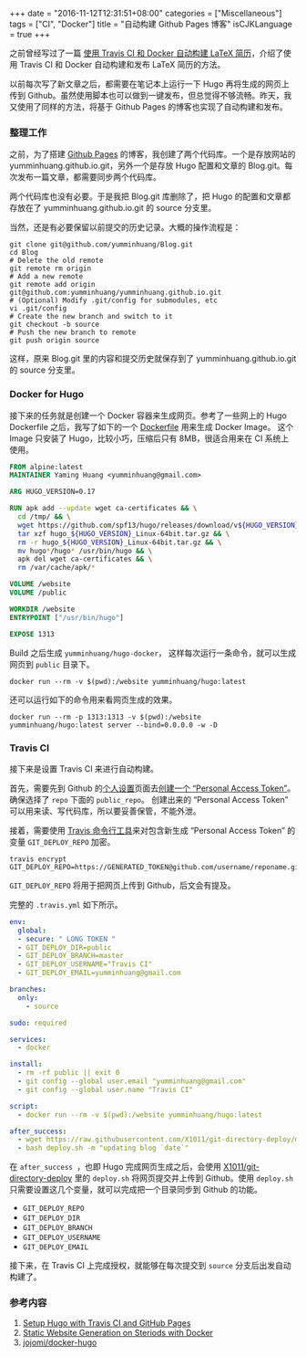 +++
date = "2016-11-12T12:31:51+08:00"
categories = ["Miscellaneous"]
tags = ["CI", "Docker"]
title = "自动构建 Github Pages 博客"
isCJKLanguage = true
+++

之前曾经写过了一篇 [使用 Travis CI 和 Docker 自动构建 LaTeX 简历](https://yumminhuang.github.io/post/AutoBuildResume/)，介绍了使用 Travis CI 和 Docker 自动构建和发布 LaTeX 简历的方法。

以前每次写了新文章之后，都需要在笔记本上运行一下 Hugo 再将生成的网页上传到 Github。虽然使用脚本也可以做到一键发布，但总觉得不够流畅。昨天，我又使用了同样的方法，将基于 Github Pages 的博客也实现了自动构建和发布。

<!--more-->

### 整理工作

之前，为了搭建 [Github Pages](https://pages.github.com/) 的博客，我创建了两个代码库。一个是存放网站的 yumminhuang.github.io.git，另外一个是存放 Hugo 配置和文章的 Blog.git。每次发布一篇文章，都需要同步两个代码库。

两个代码库也没有必要。于是我把 Blog.git 库删除了，把 Hugo 的配置和文章都存放在了 yumminhuang.github.io.git 的 source 分支里。

当然，还是有必要保留以前提交的历史记录。大概的操作流程是：

```shell
git clone git@github.com/yumminhuang/Blog.git
cd Blog
# Delete the old remote
git remote rm origin
# Add a new remote
git remote add origin git@github.com:yumminhuang/yumminhuang.github.io.git
# (Optional) Modify .git/config for submodules, etc
vi .git/config
# Create the new branch and switch to it
git checkout -b source
# Push the new branch to remote
git push origin source
```

这样，原来 Blog.git 里的内容和提交历史就保存到了 yumminhuang.github.io.git 的 source 分支里。

### Docker for Hugo

接下来的任务就是创建一个 Docker 容器来生成网页。参考了一些网上的 Hugo Dockerfile 之后，我写了如下的一个 [Dockerfile](https://github.com/yumminhuang/hugo-docker) 用来生成 Docker Image。 这个 Image 只安装了 Hugo，比较小巧，压缩后只有 8MB，很适合用来在 CI 系统上使用。

```dockerfile
FROM alpine:latest
MAINTAINER Yaming Huang <yumminhuang@gmail.com>

ARG HUGO_VERSION=0.17

RUN apk add --update wget ca-certificates && \
  cd /tmp/ && \
  wget https://github.com/spf13/hugo/releases/download/v${HUGO_VERSION}/hugo_${HUGO_VERSION}_Linux-64bit.tar.gz && \
  tar xzf hugo_${HUGO_VERSION}_Linux-64bit.tar.gz && \
  rm -r hugo_${HUGO_VERSION}_Linux-64bit.tar.gz && \
  mv hugo*/hugo* /usr/bin/hugo && \
  apk del wget ca-certificates && \
  rm /var/cache/apk/*

VOLUME /website
VOLUME /public

WORKDIR /website
ENTRYPOINT ["/usr/bin/hugo"]

EXPOSE 1313
```

Build 之后生成 `yumminhuang/hugo-docker`， 这样每次运行一条命令，就可以生成网页到 `public` 目录下。

```shell
docker run --rm -v $(pwd):/website yumminhuang/hugo:latest
```

还可以运行如下的命令用来看网页生成的效果。

```shell
docker run --rm -p 1313:1313 -v $(pwd):/website yumminhuang/hugo:latest server --bind=0.0.0.0 -w -D
```

### Travis CI

接下来是设置 Travis CI 来进行自动构建。

首先，需要先到 Github 的[个人设置](https://github.com/settings/tokens)页面去[创建一个 “Personal Access Token”](https://help.github.com/articles/creating-an-access-token-for-command-line-use/)。确保选择了 `repo` 下面的 `public_repo`。 创建出来的 “Personal Access Token” 可以用来读、写代码库，所以要妥善保管，不能外泄。

接着，需要使用 [Travis 命令行工具](https://github.com/travis-ci/travis.rb)来对包含新生成 “Personal Access Token”  的变量 `GIT_DEPLOY_REPO` 加密。

```shell
travis encrypt GIT_DEPLOY_REPO=https://GENERATED_TOKEN@github.com/username/reponame.git
```

`GIT_DEPLOY_REPO` 将用于把网页上传到 Github，后文会有提及。

完整的 `.travis.yml` 如下所示。

```yaml
env:
  global:
  - secure: " LONG TOKEN "
  - GIT_DEPLOY_DIR=public
  - GIT_DEPLOY_BRANCH=master
  - GIT_DEPLOY_USERNAME="Travis CI"
  - GIT_DEPLOY_EMAIL=yumminhuang@gmail.com

branches:
  only:
    - source

sudo: required

services:
  - docker

install:
  - rm -rf public || exit 0
  - git config --global user.email "yumminhuang@gmail.com"
  - git config --global user.name "Travis CI"

script:
  - docker run --rm -v $(pwd):/website yumminhuang/hugo:latest

after_success:
  - wget https://raw.githubusercontent.com/X1011/git-directory-deploy/master/deploy.sh -O deploy.sh
  - bash deploy.sh -m "updating blog `date`"
```

在 `after_success `，也即 Hugo 完成网页生成之后，会使用 [X1011/git-directory-deploy](https://github.com/X1011/git-directory-deploy) 里的 `deploy.sh` 将网页提交并上传到 Github。使用 `deploy.sh` 只需要设置这几个变量，就可以完成把一个目录同步到 Github 的功能。

- `GIT_DEPLOY_REPO`
- `GIT_DEPLOY_DIR`
- `GIT_DEPLOY_BRANCH`
- `GIT_DEPLOY_USERNAME`
- `GIT_DEPLOY_EMAIL`

接下来，在 Travis CI 上完成授权，就能够在每次提交到 `source` 分支后出发自动构建了。

### 参考内容
1. [Setup Hugo with Travis CI and GitHub Pages](http://speps.github.io/articles/hugo-setup/)
2. [Static Website Generation on Steriods with Docker](http://blog.hypriot.com/post/static-website-generation-on-steriods-with-docker/)
3. [jojomi/docker-hugo](https://github.com/jojomi/docker-hugo)
